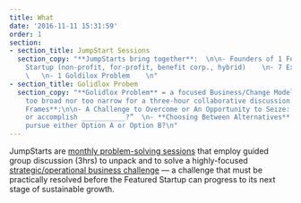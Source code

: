 ```yaml
---
title: What
date: '2016-11-11 15:31:59'
order: 1
section:
- section_title: JumpStart Sessions
  section_copy: "**JumpStarts bring together**:  \n\n- Founders of 1 Featured Social
    Startup (non-profit, for-profit, benefit corp., hybrid)    \n- 7 Expert Panelists
    \   \n- 1 Goldilox Problem    \n"
- section_title: Golidlox Probem
  section_copy: "**Golidlox Problem** = a focused Business/Change Model problem, neither
    too broad nor too narrow for a three-hour collaborative discussion.\n\n**GP Question
    Frames**:\n\n- A Challenge to Overcome or An Opportunity to Seize: How do we solve
    or accomplish ___________?”  \n- **Choosing Between Alternatives**: Should we
    pursue either Option A or Option B?\n"
---
```

JumpStarts are <u>monthly problem-solving sessions</u> that employ guided group discussion (3hrs) to unpack and to solve a highly-focused <u>strategic/operational business challenge</u> — a challenge that must be practically resolved before the Featured Startup can progress to its next stage of sustainable growth.
